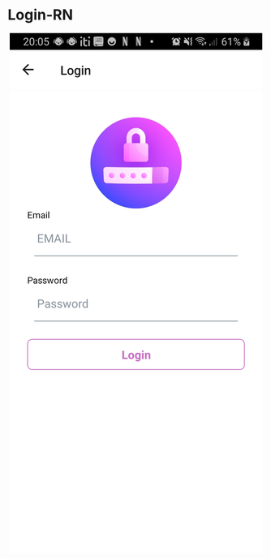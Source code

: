 # Login-RN
<!DOCTYPE html>
<html lang="en">
<head>
<meta charset="UTF-8">
<meta name="viewport" content="width=device-width, initial-scale=1.0">
<meta http-equiv="X-UA-Compatible" content="ie=edge">



</head>
<body>
<img style="width:90;height:90;  src="src/assets/loginStarted.jpeg"></img>
 <img  src="src/assets/login.jpeg"></img>

</body>
</html>
